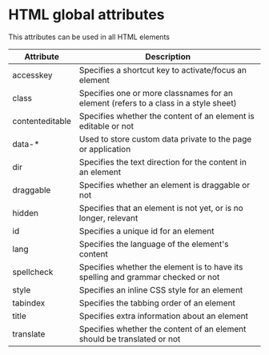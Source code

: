 # HTML global attributes
This attributes can be used in all HTML elements

| Attribute       | Description                                                                          |
|-----------------|--------------------------------------------------------------------------------------|
| accesskey       | Specifies a shortcut key to activate/focus an element                                |
| class           | Specifies one or more classnames for an element (refers to a class in a style sheet) |
| contenteditable | Specifies whether the content of an element is editable or not                       |
| data-*          | Used to store custom data private to the page or application                         |
| dir             | Specifies the text direction for the content in an element                           |
| draggable       | Specifies whether an element is draggable or not                                     |
| hidden          | Specifies that an element is not yet, or is no longer, relevant                      |
| id              | Specifies a unique id for an element                                                 |
| lang            | Specifies the language of the element's content                                      |
| spellcheck      | Specifies whether the element is to have its spelling and grammar checked or not     |
| style           | Specifies an inline CSS style for an element                                         |
| tabindex        | Specifies the tabbing order of an element                                            |
| title           | Specifies extra information about an element                                         |
| translate       | Specifies whether the content of an element should be translated or not              |
